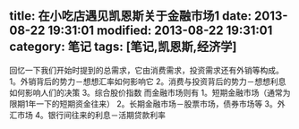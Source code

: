 title: 在小吃店遇见凯恩斯关于金融市场1
date: 2013-08-22 19:31:01
modified: 2013-08-22 19:31:01
category: 笔记
tags: [笔记,凯恩斯,经济学]
---


回忆一下我们开始时提到的总需求，它由消费需求，投资需求还有外销等构成。
1。外销背后的势力－想想汇率如何影响它
2。消费与投资背后的势力－想想利息如何影响人们的决策
3。综合股价指数
而金融市场则有
1。短期金融市场（通常为限期1年一下的短期资金往来）
2。长期金融市场－股票市场，债券市场等
3。外汇市场
4。银行间往来的利息－活期贷款利率